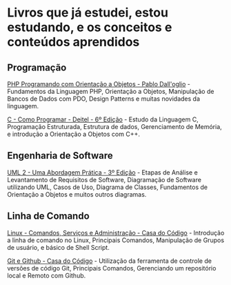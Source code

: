 # Livros que já estudei, estou estudando, e os conceitos e conteúdos aprendidos

## Programação

[PHP Programando com Orientação a Objetos - Pablo Dall'oglio](/php-programando-com-orientacao-a-objetos) - Fundamentos da Linguagem PHP, Orientação a Objetos, Manipulação de Bancos de Dados com PDO, Design Patterns e muitas novidades da linguagem.

[C - Como Programar - Deitel - 6º Edição](/c-como-programar-deitel-6ed) - Estudo da Linguagem C, Programação Estruturada, Estrutura de dados, Gerenciamento de Memória, e introdução a Orientação a Objetos com C++.

## Engenharia de Software

[UML 2 - Uma Abordagem Prática - 3º Edição](/uml2-uma-abordagem-pratica-3ed) - Etapas de Análise e Levantamento de Requisitos de Software, Diagramação de Software utilizando UML, Casos de Uso, Diagrama de Classes, Fundamentos de Orientação a Objetos e muitos outros diagramas.

## Linha de Comando

[Linux - Comandos, Serviços e Administração - Casa do Código](/linux-comandos-servicos-administracao) - Introdução a linha de comando no Linux, Principais Comandos, Manipulação de Grupos de usuário, e básico de Shell Script.

[Git e Github - Casa do Código](/git-e-github) - Utilização da ferramenta de controle de versões de código Git, Principais Comandos, Gerenciando um repositório local e Remoto com Github.
